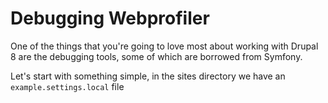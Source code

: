 # Debugging Webprofiler

One of the things that you're going to love most about working with Drupal 8
are the debugging tools, some of which are borrowed from Symfony. 

Let's start with something simple, in the sites directory we have an `example.settings.local`
file
